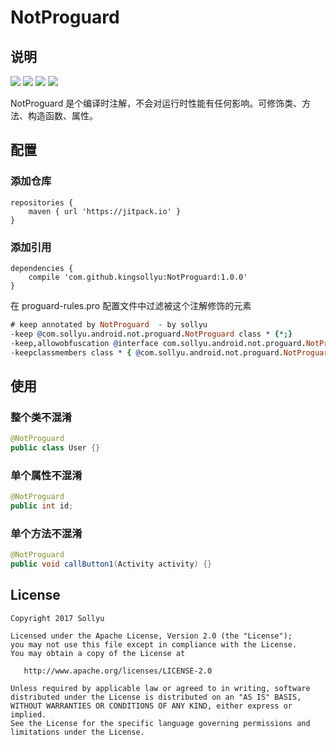 # NotProguard

## 说明

[![](https://img.shields.io/badge/platform-Android-yellow.svg)](https://www.android.com)
[![](https://jitpack.io/v/kingsollyu/NotProguard.svg)](https://jitpack.io/#kingsollyu/NotProguard)
[![](https://img.shields.io/badge/API-15%2B-brightgreen.svg?style=flat)](https://android-arsenal.com/api?level=15)
[![](https://img.shields.io/badge/license-Apache%202-4EB1BA.svg?style=flat-square)](https://www.apache.org/licenses/LICENSE-2.0.html)

NotProguard 是个编译时注解，不会对运行时性能有任何影响。可修饰类、方法、构造函数、属性。

## 配置

### 添加仓库

```
repositories {
    maven { url 'https://jitpack.io' }
}
```

### 添加引用
```
dependencies {
    compile 'com.github.kingsollyu:NotProguard:1.0.0'
}
```

在 proguard-rules.pro 配置文件中过滤被这个注解修饰的元素

```pro
# keep annotated by NotProguard  - by sollyu
-keep @com.sollyu.android.not.proguard.NotProguard class * {*;}
-keep,allowobfuscation @interface com.sollyu.android.not.proguard.NotProguard
-keepclassmembers class * { @com.sollyu.android.not.proguard.NotProguard *;}
```

## 使用

### 整个类不混淆

```java
@NotProguard
public class User {}
```

### 单个属性不混淆

```java
@NotProguard
public int id;
```

### 单个方法不混淆

```java
@NotProguard
public void callButton1(Activity activity) {}
```

## License

```
Copyright 2017 Sollyu

Licensed under the Apache License, Version 2.0 (the "License");
you may not use this file except in compliance with the License.
You may obtain a copy of the License at

   http://www.apache.org/licenses/LICENSE-2.0

Unless required by applicable law or agreed to in writing, software
distributed under the License is distributed on an "AS IS" BASIS,
WITHOUT WARRANTIES OR CONDITIONS OF ANY KIND, either express or implied.
See the License for the specific language governing permissions and
limitations under the License.
```